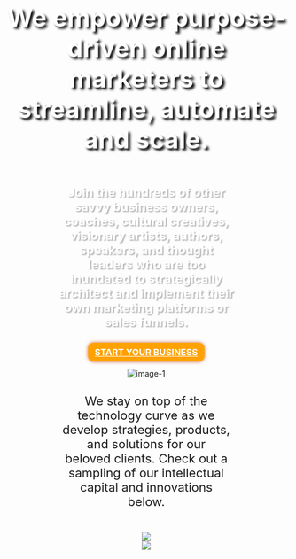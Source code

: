 <html>
  <head>
<script src="https://kit.fontawesome.com/6e86cd867d.js" crossorigin="anonymous"></script>
<!-- Global site tag (gtag.js) - Google Analytics -->
<script async src="https://www.googletagmanager.com/gtag/js?id=UA-157367028-1"></script>
<script>
  window.dataLayer = window.dataLayer || [];
  function gtag(){dataLayer.push(arguments);}
  gtag('js', new Date());

  gtag('config', 'UA-157367028-1');
</script>
<style type="text/css">
.banner{    
    background-repeat: no-repeat;
    background-image: url(//enfusionize.com/wp-content/uploads/2019/07/IMG-BANNER.jpg);
    background-size: cover;
    background-position: center top;
    padding: 20% 0 2%;
}
.clearfix.main-content__section {
    padding: 0px;
}
.banner-row h3 {
    text-align: center;
    font-size: 45px !important;
    font-weight: bold !important;
    color: #ffffff;
    text-shadow: 4px 4px 4px rgba(0,0,0,1.3) !important;
}
.banner-row p {
    font-size: 22px !important;
    text-align: center;
    color: #ffffff;
    padding: 2% 18%;
    font-weight: bold;
    text-shadow: 2px 2px 2px rgba(0,0,0,0.3) !important;
}
.banner-row {
    text-align: center;
}
.banner-row .use-ajax {
    color: #fff;
    background-color: #ffa200 !important;
    border: 2px solid #ffa200 !important;
    box-shadow: 0px 0px 6px #ca5e31 !important;
    border-radius: 10px !important;
    font-size: 16px;
    font-weight: bold;
    text-transform: uppercase;
    padding: 1% 2%;
}
.drop-icon i.fas.fa-angle-down {
    font-size: 50px;
    margin-top: 5%;
}
.center{
    text-align: center;
    padding: 2% 20%;
}
@media (min-width: 1200px){
.container {
    width: 100%;
}
}
</style>
  </head>
<body>
<!---MENU NAVIGATION----->
<!---------
<nav class="navbar-collapse hidden-xs" id="sticky_navigation_wrapper">
   <div id="sticky_navigation" class="hidden-phones hidden-xs">
      <div class="container" id="conteiner-nav" style="padding-right:0px;">
      <div id="mega_main_menu" class="nav_menu top-menu icons-left first-lvl-align-left first-lvl-separator-none direction-horizontal responsive-enable mobile_minimized-enable dropdowns_animation-none version-1-1-0 no-logo include-search">
	<div class="menu_holder">
		<div class="menu_inner">
	<ul id="mega_main_menu_ul" class="mega_main_menu_ul">
<li class="custom_menu_icon menu-item menu-item-type-post_type menu-item-object-page menu-item-home menu-item-11043 default_dropdown  drop_to_right  submenu_default_width columns"><a href="#" class="item_link  with_icon">
<div class="processed_image">
	<img src="https://images2.enfusionize.com/wp-content/uploads/2014/02/hd-icon1.png" alt="Enfusionize" title="Enfusionize">
	</div><span class="link_text">HOME</span></a></li>
<li class="custom_link_about menu-item menu-item-type-custom menu-item-object-custom menu-item-has-children menu-item-12890 default_dropdown  drop_to_right  submenu_default_width columns"><a class="item_link  with_icon"><span><span class="link_text">ABOUT US</span></span></a>
</li>
<li class="custom_link_about menu-item menu-item-type-custom menu-item-object-custom menu-item-has-children menu-item-14261 default_dropdown  drop_to_right  submenu_default_width columns"><a class="item_link  with_icon"><span><span class="link_text">SOLUTIONS</span></span></a></li>
<li class="custom_link_about menu-item menu-item-type-post_type menu-item-object-page menu-item-15919 default_dropdown  drop_to_right  submenu_default_width columns"><a href="#" class="item_link  with_icon"><span><span class="link_text">PORTFOLIO</span></span></a></li>
<li class="custom_menu_icon menu-item menu-item-type-post_type menu-item-object-page menu-item-11048 default_dropdown  drop_to_right  submenu_default_width columns"><a href="#" class="item_link  with_icon">
	<div class="processed_image">
		<img src="https://images2.enfusionize.com/wp-content/uploads/2014/02/hd-icon6.png" alt="Enfusionize" title="Enfusionize">
	</div><span class="link_text">FAQ</span></a></li>
<li class="custom_menu_icon menu-item menu-item-type-post_type menu-item-object-page menu-item-11049 default_dropdown  drop_to_right  submenu_default_width columns"><a href="#" class="item_link  with_icon">
	<div class="processed_image">
		<img src="https://images1.enfusionize.com/wp-content/uploads/2014/09/hd-icon7.png" alt="Enfusionize" title="Enfusionize">
	</div><span class="link_text">BLOG</span></a></li>
<li class="menu-item menu-item-type-post_type menu-item-object-page menu-item-11356 default_dropdown  drop_to_right  submenu_default_width columns"><a href="#" class="item_link  with_icon">
	<div class="processed_image">
		<img src="https://images2.enfusionize.com/wp-content/uploads/2018/10/contact_us.png" alt="Enfusionize" title="Enfusionize">
	</div><span class="link_text">CONTACT US</span></a></li>

	</ul><!-- /class="mega_main_menu_ul" -->
		</div><!-- /class="menu_inner" -->
	</div><!-- /class="menu_holder" -->
	<!---------CLosing all divs
	</div>
	</div></div></nav>--------->
<!----------BANNER START--------->
<div class="container banner">
<div class="row banner-row">
<h3>We empower purpose-driven online marketers to streamline, automate and scale.</h3>

<p>Join the hundreds of other savvy business owners, coaches, cultural creatives, visionary artists, authors, speakers, and thought leaders who are too inundated to strategically architect and implement their own marketing platforms or sales funnels.</p>

<div class="button"><a class="use-ajax" data-dialog-type="modal" href="#">Start Your Business</a></div>
<div class="drop-icon"><a href="#drop-second"><i class="fas fa-angle-down"></i></a></div>
</div>
</div>

<div class="container second">
<div id ="drop-second" class="row second-row">
<div class="center"><img alt="image-1" src="//enfusionize.com/wp-content/uploads/2019/07/text-img3.png" />
<p class="opensans_light" style="font-size: 22px; padding-top: 2%;">We stay on top of the technology curve as we develop strategies, products, and solutions for our beloved clients. Check out a sampling of our intellectual capital and innovations below.</p>
</div>
</div>

<div class="center">
<div class="third-row"><img src="//enfusionize.com/wp-content/uploads/2019/07/text-img2.png" /></div>

<div class="fourth-row"><img class="mapp-img" src="//enfusionize.com/wp-content/uploads/2019/06/MAPP-Hires.png" /></div>
</div>
</div>
</body>
</html>

